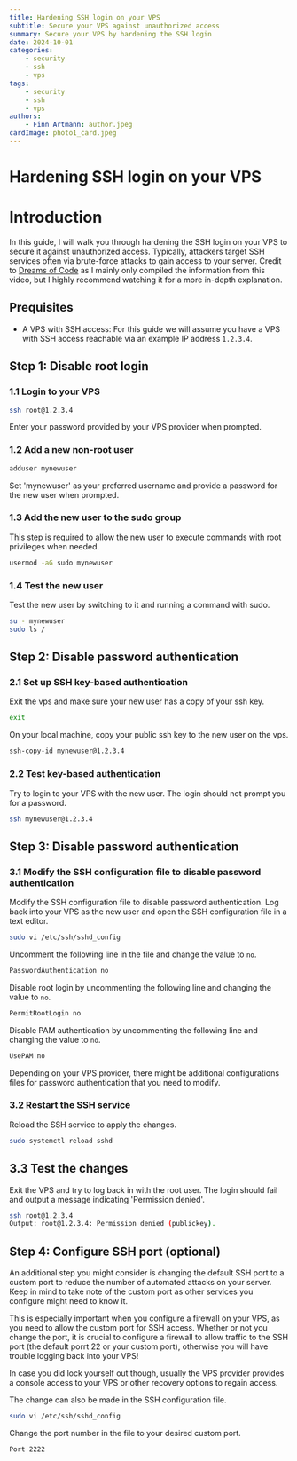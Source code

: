 ```yaml
---
title: Hardening SSH login on your VPS
subtitle: Secure your VPS against unauthorized access
summary: Secure your VPS by hardening the SSH login
date: 2024-10-01
categories:
    - security
    - ssh
    - vps
tags:
    - security
    - ssh
    - vps
authors:
    - Finn Artmann: author.jpeg
cardImage: photo1_card.jpeg
---
```


# Hardening SSH login on your VPS

# Introduction

In this guide, I will walk you through hardening the SSH login on your VPS to secure it against unauthorized access. Typically, attackers target SSH services often via brute-force attacks to gain access to your server. Credit to [Dreams of Code](https://www.youtube.com/watch?v=F-9KWQByeU0) as I mainly only compiled the information from this video, but I highly recommend watching it for a more in-depth explanation.

## Prequisites

- A VPS with SSH access: For this guide we will assume you have a VPS with SSH access reachable via an example IP address `1.2.3.4`.


## Step 1: Disable root login

### 1.1 Login to your VPS

```bash
ssh root@1.2.3.4
```
Enter your password provided by your VPS provider when prompted.

### 1.2 Add a new non-root user

```bash
adduser mynewuser
```
Set 'mynewuser' as your preferred username and provide a password for the new user when prompted.

### 1.3 Add the new user to the sudo group

This step is required to allow the new user to execute commands with root privileges when needed.
    
```bash
usermod -aG sudo mynewuser
```

### 1.4 Test the new user

Test the new user by switching to it and running a command with sudo.
```bash
su - mynewuser
sudo ls /
```

## Step 2: Disable password authentication

### 2.1 Set up SSH key-based authentication

Exit the vps and make sure your new user has a copy of your ssh key.
```bash
exit
```
On your local machine, copy your public ssh key to the new user on the vps.
```bash
ssh-copy-id mynewuser@1.2.3.4
```

### 2.2 Test key-based authentication

Try to login to your VPS with the new user. The login should not prompt you for a password.
```bash
ssh mynewuser@1.2.3.4
```


## Step 3: Disable password authentication

### 3.1 Modify the SSH configuration file to disable password authentication

Modify the SSH configuration file to disable password authentication.
Log back into your VPS as the new user and open the SSH configuration file in a text editor.

```bash
sudo vi /etc/ssh/sshd_config
```

Uncomment the following line in the file and change the value to `no`.
```bash
PasswordAuthentication no
```

Disable root login by uncommenting the following line and changing the value to `no`.
```bash
PermitRootLogin no
```

Disable PAM authentication by uncommenting the following line and changing the value to `no`.
```bash
UsePAM no
```

Depending on your VPS provider, there might be additional configurations files for password authentication that you need to modify.


### 3.2 Restart the SSH service

Reload the SSH service to apply the changes.
```bash
sudo systemctl reload sshd
```

## 3.3 Test the changes

Exit the VPS and try to log back in with the root user. The login should fail and output a message indicating 'Permission denied'.

```bash
ssh root@1.2.3.4
Output: root@1.2.3.4: Permission denied (publickey).
```


## Step 4: Configure SSH port (optional)

An additional step you might consider is changing the default SSH port to a custom port to reduce the number of automated attacks on your server.
Keep in mind to take note of the custom port as other services you configure might need to know it.

This is especially important when you configure a firewall on your VPS, as you need to allow the custom port for SSH access. Whether or not you change the port, it is crucial to configure a firewall to allow traffic to the SSH port (the default porrt 22 or your custom port), otherwise you will have trouble logging back into your VPS!

In case you did lock yourself out though, usually the VPS provider provides a console access to your VPS or other recovery options to regain access.

The change can also be made in the SSH configuration file.

```bash
sudo vi /etc/ssh/sshd_config
```

Change the port number in the file to your desired custom port.

```bash
Port 2222